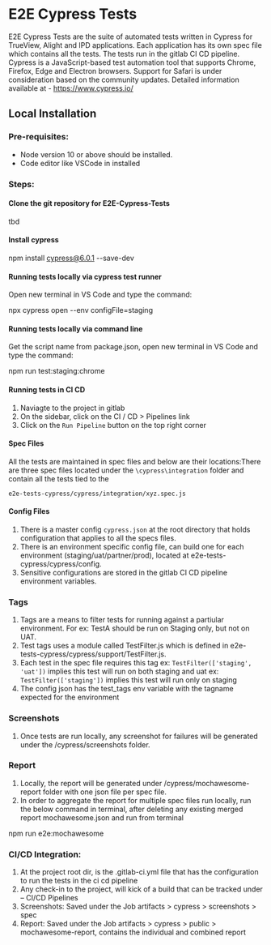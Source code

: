 # E2E Cypress Tests

E2E Cypress Tests are the suite of automated tests written in Cypress for TrueView, Alight and IPD applications. Each application has its own spec file which contains all the tests. The tests run in the gitlab CI CD pipeline.
Cypress is a JavaScript-based test automation tool that supports Chrome, Firefox, Edge and Electron browsers. Support for Safari is under consideration based on the community updates.
Detailed information available at - https://www.cypress.io/

## Local Installation

### Pre-requisites:
* Node version 10 or above should be installed.
* Code editor like VSCode in installed

### Steps:

#### Clone the git repository for E2E-Cypress-Tests

tbd

#### Install cypress

npm install cypress@6.0.1 --save-dev

#### Running tests locally via cypress test runner
Open new terminal in VS Code and type the command:

npx cypress open --env configFile=staging

#### Running tests locally via command line
Get the script name from package.json, open new terminal in VS Code and type the command:

npm run test:staging:chrome

#### Running tests in CI CD 
1. Naviagte to the project in gitlab
2. On the sidebar, click on the CI / CD > Pipelines link
3. Click on the `Run Pipeline` button on the top right corner


#### Spec Files
All the tests are maintained in spec files and below are their locations:There are three spec files located under the `\cypress\integration` folder and contain all the tests tied to the 

`e2e-tests-cypress/cypress/integration/xyz.spec.js`


#### Config Files
1. There is a master config `cypress.json` at the root directory that holds configuration that applies to all the specs files.
2. There is an environment specific config file, can build one for each environment (staging/uat/partner/prod), located at e2e-tests-cypress/cypress/config.
3. Sensitive configurations are stored in the gitlab CI CD pipeline environment variables.

### Tags
1. Tags are a means to filter tests for running against a partiular environment. For ex: TestA should be run on Staging only, but not on UAT.
2. Test tags uses a module called TestFilter.js  which is defined in e2e-tests-cypress/cypress/support/TestFilter.js.
3. Each test in the spec file requires this tag 
ex: `TestFilter(['staging', 'uat'])` implies this test will run on both staging and uat
ex: `TestFilter(['staging'])` implies this test will run only on staging
4. The config json has the test_tags env variable with the tagname expected for the environment

### Screenshots
1. Once tests are run locally, any screenshot for failures will be generated under the /cypress/screenshots folder.

### Report
1. Locally, the report will be generated under /cypress/mochawesome-report folder with one json file per spec file.
2. In order to aggregate the report for multiple spec files run locally, run the below command in terminal, after deleting any existing merged report mochawesome.json and run from terminal

npm run e2e:mochawesome

### CI/CD Integration:
1. At the project root dir, is the .gitlab-ci.yml file that has the configuration to run the tests in the ci cd pipeline
2.	Any check-in to the project, will kick of a build that can be tracked under – CI/CD Pipelines
3.	Screenshots: Saved under the Job artifacts > cypress > screenshots > spec
4.	Report: Saved under the Job artifacts > cypress > public > mochawesome-report, contains the individual and combined report
